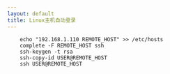 ```yaml
---
layout: default
title: Linux主机自动登录
---
```


        echo "192.168.1.110 REMOTE_HOST" >> /etc/hosts
        complete -F REMOTE_HOST ssh
        ssh-keygen -t rsa
        ssh-copy-id USER@REMOTE_HOST
        ssh USER@REMOTE_HOST
